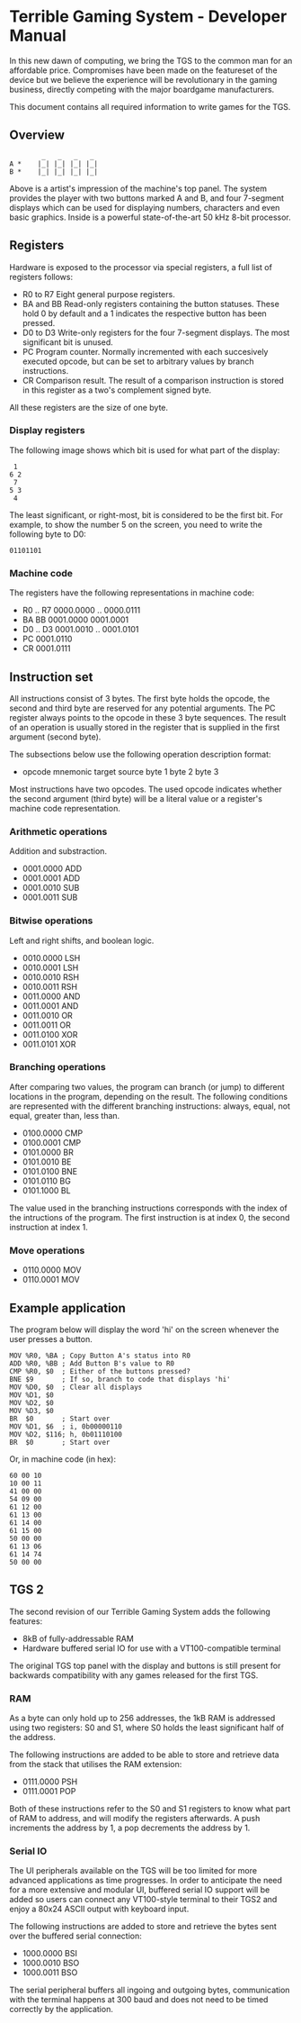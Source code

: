 # Terrible Gaming System - Developer Manual
In this new dawn of computing, we bring the TGS to the common man for an
affordable price. Compromises have been made on the featureset of the device
but we believe the experience will be revolutionary in the gaming business,
directly competing with the major boardgame manufacturers.

This document contains all required information to write games for the TGS.

## Overview

            _   _   _   _
    A *    |_| |_| |_| |_|
    B *    |_| |_| |_| |_| 

Above is a artist's impression of the machine's top panel. The system provides
the player with two buttons marked A and B, and four 7-segment displays which
can be used for displaying numbers, characters and even basic graphics. Inside
is a powerful state-of-the-art 50 kHz 8-bit processor.

## Registers
Hardware is exposed to the processor via special registers, a full list of
registers follows:

   - R0 to R7
       Eight general purpose registers.
   - BA and BB
       Read-only registers containing the button statuses. These hold 0 by default and a
       1 indicates the respective button has been pressed.
   - D0 to D3
       Write-only registers for the four 7-segment displays. The most
       significant bit is unused.
   - PC
       Program counter. Normally incremented with each succesively executed
       opcode, but can be set to arbitrary values by branch instructions.
   - CR
       Comparison result. The result of a comparison instruction is stored in
       this register as a two's complement signed byte.

All these registers are the size of one byte.

### Display registers
The following image shows which bit is used for what part of the display:

     1
    6 2
     7
    5 3
     4

The least significant, or right-most, bit is considered to be the first bit.
For example, to show the number 5 on the screen, you need to write the
following byte to D0:

    01101101

### Machine code
The registers have the following representations in machine code:

   - R0 .. R7   0000.0000 .. 0000.0111
   - BA    BB   0001.0000    0001.0001
   - D0 .. D3   0001.0010 .. 0001.0101
   - PC         0001.0110
   - CR         0001.0111

## Instruction set
All instructions consist of 3 bytes. The first byte holds the opcode, the
second and third byte are reserved for any potential arguments. The PC register
always points to the opcode in these 3 byte sequences. The result of an
operation is usually stored in the register that is supplied in the first
argument (second byte).

The subsections below use the following operation description format:

   - opcode   mnemonic target source
     byte 1            byte 2 byte 3

Most instructions have two opcodes. The used opcode indicates whether the
second argument (third byte) will be a literal value or a register's machine
code representation.

### Arithmetic operations
Addition and substraction.

   - 0001.0000   ADD <register> <register>
   - 0001.0001   ADD <register> <value>
   - 0001.0010   SUB <register> <register>
   - 0001.0011   SUB <register> <value>

### Bitwise operations
Left and right shifts, and boolean logic.

   - 0010.0000   LSH <register> <register>
   - 0010.0001   LSH <register> <value>
   - 0010.0010   RSH <register> <register>
   - 0010.0011   RSH <register> <value>
   - 0011.0000   AND <register> <register>
   - 0011.0001   AND <register> <value>
   - 0011.0010   OR  <register> <register>
   - 0011.0011   OR  <register> <value>
   - 0011.0100   XOR <register> <register>
   - 0011.0101   XOR <register> <value>
 
 ### Branching operations
 After comparing two values, the program can branch (or jump) to different
 locations in the program, depending on the result. The following conditions
 are represented with the different branching instructions: always, equal,
 not equal, greater than, less than.

   - 0100.0000   CMP <register> <register>
   - 0100.0001   CMP <register> <value>
   - 0101.0000   BR  <value> <unused>
   - 0101.0010   BE  <value> <unused>
   - 0101.0100   BNE <value> <unused>
   - 0101.0110   BG  <value> <unused>
   - 0101.1000   BL  <value> <unused>

The value used in the branching instructions corresponds with the index of the
intructions of the program. The first instruction is at index 0, the second
instruction at index 1.
 
### Move operations
  - 0110.0000   MOV <register> <register>
  - 0110.0001   MOV <register> <value>
 
## Example application
The program below will display the word 'hi' on the screen whenever the user
presses a button.

    MOV %R0, %BA ; Copy Button A's status into R0
    ADD %R0, %BB ; Add Button B's value to R0
    CMP %R0, $0  ; Either of the buttons pressed?
    BNE $9       ; If so, branch to code that displays 'hi'
    MOV %D0, $0  ; Clear all displays
    MOV %D1, $0
    MOV %D2, $0
    MOV %D3, $0
    BR  $0       ; Start over
    MOV %D1, $6  ; i, 0b00000110
    MOV %D2, $116; h, 0b01110100
    BR  $0       ; Start over
 
Or, in machine code (in hex):

    60 00 10
    10 00 11
    41 00 00 
    54 09 00
    61 12 00
    61 13 00
    61 14 00
    61 15 00
    50 00 00
    61 13 06
    61 14 74
    50 00 00

## TGS 2
The second revision of our Terrible Gaming System adds the following features:

   - 8kB of fully-addressable RAM
   - Hardware buffered serial IO for use with a VT100-compatible terminal
 
The original TGS top panel with the display and buttons is still present for
backwards compatibility with any games released for the first TGS.

### RAM
As a byte can only hold up to 256 addresses, the 1kB RAM is addressed using two
registers: S0 and S1, where S0 holds the least significant half of the address.

The following instructions are added to be able to store and retrieve data from
the stack that utilises the RAM extension:

   - 0111.0000   PSH <register> <unused>
   - 0111.0001   POP <register> <unused>

Both of these instructions refer to the S0 and S1 registers to know what part
of RAM to address, and will modify the registers afterwards. A push increments
the address by 1, a pop decrements the address by 1.

### Serial IO
The UI peripherals available on the TGS will be too limited for more advanced
applications as time progresses. In order to anticipate the need for a more
extensive and modular UI, buffered serial IO support will be added so users
can connect any VT100-style terminal to their TGS2 and enjoy a 80x24 ASCII
output with keyboard input.

The following instructions are added to store and retrieve the bytes sent over
the buffered serial connection:

   - 1000.0000   BSI <register> <unused>
   - 1000.0010   BSO <register> <unused>
   - 1000.0011   BSO <value>    <unused>

The serial peripheral buffers all ingoing and outgoing bytes, communication
with the terminal happens at 300 baud and does not need to be timed correctly
by the application.
